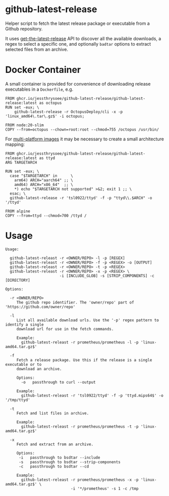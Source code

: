 # github-latest-release

Helper script to fetch the latest release package or executable from a Github repository.

It uses [get-the-latest-release](https://docs.github.com/en/rest/releases/releases?apiVersion=2022-11-28#get-the-latest-release) API 
to discover all the available downloads, a regex to select a specific one, and optionally `badtar` options to extract selected files
from an archive.


# Docker Container

A small container is provided for convenience of downloading release executables in a `Dockerfile`, e.g.

    FROM ghcr.io/jessthrysoee/github-latest-release/github-latest-release:latest as octopus
    RUN set -eux; \
        github-latest-release -r OctopusDeploy/cli -x -p 'linux_amd64\.tar\.gz$' -i octopus;

    FROM node:20-slim
    COPY --from=octopus --chown=root:root --chmod=755 /octopus /usr/bin/


For [multi-platform images](https://docs.docker.com/build/building/multi-platform/) it may be necessary to create a small
architecture mapping:

    FROM ghcr.io/jessthrysoee/github-latest-release/github-latest-release:latest as ttyd
    ARG TARGETARCH

    RUN set -eux; \
      case "$TARGETARCH" in      \
        arm64) ARCH="aarch64" ;; \
        amd64) ARCH="x86_64"  ;; \
        *) echo "$TARGETARCH not supported" >&2; exit 1 ;; \
      esac; \
      github-latest-release -r 'tsl0922/ttyd' -f -p "ttyd\\.$ARCH" -o '/ttyd'

    FROM alpine
    COPY --from=ttyd --chmod=700 /ttyd /


# Usage

    Usage:

      github-latest-releast -r <OWNER/REPO> -l -p [REGEX]
      github-latest-releast -r <OWNER/REPO> -f -p <REGEX> -o [OUTPUT]
      github-latest-releast -r <OWNER/REPO> -t -p <REGEX>
      github-latest-releast -r <OWNER/REPO> -x -p <REGEX> \
                            -i [INCLUDE_GLOB] -s [STRIP_COMPONENTS] -c [DIRECTORY]

    Options:

      -r <OWNER/REPO>
         The github repo identifier. The 'owner/repo' part of 'https://github.com/owner/repo'

      -l
         List all available download urls. Use the '-p' regex pattern to identify a single
         download url for use in the fetch commands.

         Example:
           github-latest-releast -r prometheus/prometheus -l -p 'linux-amd64.tar.gz$'

      -f
         Fetch a release package. Use this if the release is a single executable or to
         download an archive.

         Options:
           -o   passthrough to curl --output

         Example:
           github-latest-releast -r 'tsl0922/ttyd' -f -p 'ttyd.mips64$' -o '/tmp/ttyd'

      -t
         Fetch and list files in archive.

         Example:
           github-latest-releast -r prometheus/prometheus -t -p 'linux-amd64.tar.gz$'

      -x
         Fetch and extract from an archive.

         Options:
          -i   passthrough to bsdtar --include
          -s   passthrough to bsdtar --strip-components
          -c   passthrough to bsdtar --cd

         Example:
           github-latest-releast -r prometheus/prometheus -x -p 'linux-amd64.tar.gz$' \
                                 -i '*/prometheus' -s 1 -c /tmp


